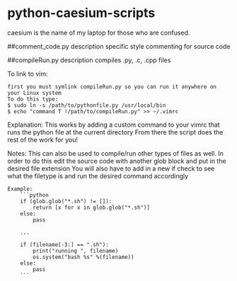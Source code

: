 # python-caesium-scripts
caesium is the name of my laptop for those who are confused.

##comment_code.py description
specific style commenting for source code

##compileRun.py description
compiles .py, .c, .cpp files

To link to vim:

	first you must symlink compileRun.py so you can run it anywhere on your Linux system
	To do this type:
	$ sudo ln -s /path/to/pythonfile.py /usr/local/bin
	$ echo "command T !/path/to/compileRun.py" >> ~/.vimrc

Explanation:
	This works by adding a custom command to your vimrc that runs the python file at the current directory
	From there the script does the rest of the work for you! 

Notes:
	This can also be used to compile/run other types of files as well.
	In order to do this edit the source code with another glob block and put in the desired file extension
	You will also have to add in a new if check to see what the filetype is and run the desired command accordingly
	
	Example:
		```python
		if (glob.glob("*.sh") != []):
			return [x for x in glob.glob("*.sh")]
		else:
			pass
	
		...
	
		if (filename[-3:] == ".sh"):
			print("running ", filename)
			os.system("bash %s" %(filename))
		else:
			pass
		```

